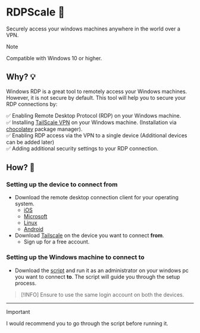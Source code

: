 # RDPScale :rocket:

Securely access your windows machines anywhere in the world over a VPN.

> [!NOTE]
> Compatible with Windows 10 or higher.

## Why? :bulb:

Windows RDP is a great tool to remotely access your Windows machines. However, it is not secure by default. This tool will help you to secure your RDP connections by:

:white_check_mark: Enabling Remote Desktop Protocol (RDP) on your Windows machine.  
:white_check_mark: Installing [TailScale VPN](https://tailscale.com/) on your Windows machine. (Installation via [chocolatey](https://chocolatey.org/) package manager).  
:white_check_mark: Enabling RDP access via the VPN to a single device (Additional devices can be added later)  
:white_check_mark:  Adding additional security settings to your RDP connection. 

## How? :wrench:

### Setting up the device to connect from

- Download the remote desktop connection client for your operating system.
  - [iOS](https://apps.apple.com/us/app/microsoft-remote-desktop/id1295203466?mt=12)
  - [Microsoft](https://apps.microsoft.com/detail/9WZDNCRFJ3PS)  
  - [Linux](https://remmina.org/how-to-install-remmina/)
  - [Android](https://play.google.com/store/apps/details?id=com.microsoft.rdc.android)  
- Download [Tailscale](https://tailscale.com/download) on the device you want to connect **from**.  
  - Sign up for a free account.  

### Setting up the Windows machine to connect to

- Download the [script](https://github.com/pranavm7/RDPScale/blob/main/RDP_Scale.ps1) and run it as an administrator on your windows pc you want to connect **to**. The script will guide you through the setup process.

> [!INFO]
> Ensure to use the same login account on both the devices.  
---

> [!IMPORTANT]
> I would recommend you to go through the script before running it.
